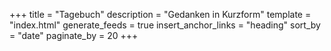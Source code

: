 +++
title = "Tagebuch"
description = "Gedanken in Kurzform"
template = "index.html"
generate_feeds = true
insert_anchor_links = "heading"
sort_by = "date"
paginate_by = 20
+++

